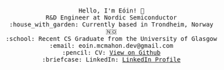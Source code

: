 <p align="center">
  <br>
  <br>
   
  <samp>
    Hello, I'm Eóin! 👋<br>
    R&D Engineer at Nordic Semiconductor<br>
    :house_with_garden: Currently based in Trondheim, Norway 🇳🇴<br>
    :school: Recent CS Graduate from the University of Glasgow<br>
    :email:	eoin.mcmahon.dev@gmail.com <br>
    :pencil: CV: <a href="https://github.com/Eoin-McMahon/Eoin-McMahon/blob/master/Eoin_McMahon_s_CV-2.pdf">View on Github</a> <br>
    :briefcase: LinkedIn:  <a href="https://www.linkedin.com/in/eoin-mcmahon478/">LinkedIn Profile</a> <br><br><br>
    </samp>
  <!--<img align='center' src="https://github-readme-stats.vercel.app/api?username=Eoin-McMahon">-->
</p>
